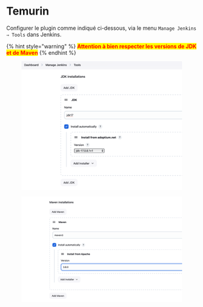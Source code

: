 # Temurin

Configurer le plugin comme indiqué ci-dessous, via le menu `Manage Jenkins ⇒ Tools` dans Jenkins.

{% hint style="warning" %}
<mark style="color:red;">**Attention à bien respecter les versions de JDK et de Maven**</mark>
{% endhint %}

<figure><img src="../../.gitbook/assets/image (1).png" alt=""><figcaption></figcaption></figure>

<figure><img src="../../.gitbook/assets/image (1) (1).png" alt=""><figcaption></figcaption></figure>
